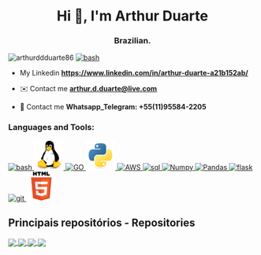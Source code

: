 <!--
**arthurddduarte86/arthurddduarte86** is a ✨ _special_ ✨ repository because its `README.md` (this file) appears on your GitHub profile.

Here are some ideas to get you started:

- 🔭 I’m currently working on ... 
- 🌱 I’m currently learning ...
- 👯 I’m looking to collaborate on ...
- 🤔 I’m looking for help with ...
- 💬 Ask me about ...
- 📫 How to reach me: ...

- ⚡ Fun fact: ...


<div align="center">
  <a href="https://github.com/arthurddduarte86">
  <img height="180em" src="https://github-readme-stats.vercel.app/api?username=arthurddduarte86&show_icons=true&theme=dark&include_all_commits=true&count_private=true"/>
  <img height="180em" src="https://github-readme-stats.vercel.app/api/top-langs/?username=arthurddduarte86&layout=compact&langs_count=7&theme=dark"/>
</div> 
 
  <div style="display: inline"><br>
  <img align="center" alt="HTML" height="50" width="50" src="https://cdn.jsdelivr.net/gh/devicons/devicon/icons/html5/html5-original-wordmark.svg">

  <img align="center" alt="Python" height="50" width="50" src="https://cdn.jsdelivr.net/gh/devicons/devicon/icons/python/python-original-wordmark.svg">  
    
  <img align="center" alt="Ruby" height="50" width="50" src="https://cdn.jsdelivr.net/gh/devicons/devicon/icons/ruby/ruby-original-wordmark.svg">
       
  <img align="center" alt="Kotlin" height="50" width="50" src="https://cdn.jsdelivr.net/gh/devicons/devicon/icons/kotlin/kotlin-original-wordmark.svg"> 
    
  <img align="center" alt="Linux" height="50" width="50" src="https://cdn.jsdelivr.net/gh/devicons/devicon/icons/linux/linux-original.svg"> 
  <img align="center" alt="Bash" height="50" width="50" src="https://cdn.jsdelivr.net/gh/devicons/devicon/icons/bash/bash-original.svg">   
</div> 
-->
  
  <h1 align="center">Hi 👋, I'm Arthur Duarte</h1>
<h3 align="center">Brazilian.</h3>

<p align="left"> <img src="https://komarev.com/ghpvc/?username=arthurddduarte86&label=Profile%20views&color=0e75b6&style=flat" alt="arthurddduarte86" />
<a href="https://www.codewars.com/users/arthurdduarte" target="_blank" rel="noreferrer"> <img src="https://www.codewars.com/users/arthurdduarte/badges/small" alt="bash"/> </a></p>

<!--
- I’m currently learning **Python, Go, Data Science, Numpy, Pandas, API, Fast-API, Flask**
-->
- My Linkedin **https://www.linkedin.com/in/arthur-duarte-a21b152ab/**

- ✉️ Contact me **arthur.d.duarte@live.com**
- 📱  Contact me **Whatsapp_Telegram: +55(11)95584-2205**



<h3 align="left">Languages and Tools:</h3>
<p align="left"> 
  <a href="https://www.gnu.org/software/bash/" target="_blank" rel="noreferrer"> <img src="https://www.vectorlogo.zone/logos/gnu_bash/gnu_bash-icon.svg" alt="bash" width="60" height="60"/> </a>     
  <a href="https://www.linux.org/" target="_blank" rel="noreferrer"> <img src="https://raw.githubusercontent.com/devicons/devicon/master/icons/linux/linux-original.svg" alt="linux" width="60" height="60"/> </a> 
   <a href="https://go.dev/learn/" target="_blank" rel="noreferrer"> <img src="https://cdn.jsdelivr.net/gh/devicons/devicon/icons/go/go-original-wordmark.svg" alt="GO" width="60" height="60"/> </a>  
  <a href="https://www.python.org" target="_blank" rel="noreferrer"> <img src="https://raw.githubusercontent.com/devicons/devicon/master/icons/python/python-original.svg" alt="python" width="60" height="60"/> </a>   
  <a href="https://www.aws.amazon.com" target="_blank" rel="noreferrer"> <img src="https://cdn.jsdelivr.net/gh/devicons/devicon/icons/amazonwebservices/amazonwebservices-original-wordmark.svg" alt="AWS" width="60" height="60"/> </a> 
  <a href="" target="_blank" rel="noreferrer"> <img src="https://www.svgrepo.com/show/110472/sql-file-symbol.svg" alt="sql" width="60" height="60"/> </a>
  <a href="https://numpy.org/" target="_blank" rel="noreferrer"> <img src="https://cdn.jsdelivr.net/gh/devicons/devicon/icons/numpy/numpy-original-wordmark.svg" alt="Numpy" width="60" height="60"/> </a> 
  <a href="https://pandas.pydata.org/" target="_blank" rel="noreferrer"> <img src="https://cdn.jsdelivr.net/gh/devicons/devicon/icons/pandas/pandas-original-wordmark.svg" alt="Pandas" width="60" height="60"/> </a>  
  <a href="https://flask.palletsprojects.com/" target="_blank" rel="noreferrer"> <img src="https://www.vectorlogo.zone/logos/pocoo_flask/pocoo_flask-icon.svg" alt="flask" width="60" height="60"/> </a> 
  <a href="https://git-scm.com/" target="_blank" rel="noreferrer"> <img src="https://www.vectorlogo.zone/logos/git-scm/git-scm-icon.svg" alt="git" width="60" height="60"/> </a> 
  <a href="https://www.w3.org/html/" target="_blank" rel="noreferrer"> <img src="https://raw.githubusercontent.com/devicons/devicon/master/icons/html5/html5-original-wordmark.svg" alt="html5" width="60" height="60"/> </a> 
  
</p>  



  ## Principais repositórios - Repositories
 <a href="https://github.com/arthurddduarte86/CodeWars-Python" target="_blank">
  <img align="center" src="https://github-readme-stats.vercel.app/api/pin/?username=arthurddduarte86&repo=CodeWars-Python&theme=light" />
</a>
<a href="https://github.com/arthurddduarte86/Data_Science" target="_blank">
  <img align="center" src="https://github-readme-stats.vercel.app/api/pin/?username=arthurddduarte86&repo=Data_Science&theme=light" />
</a>
   <a href="https://github.com/arthurddduarte86/CodeWars-Go" target="_blank">
  <img align="center" src="https://github-readme-stats.vercel.app/api/pin/?username=arthurddduarte86&repo=CodeWars-Go&theme=light" />
</a>
     <a href="https://github.com/arthurddduarte86/Mixed-Small-Python-Projects" target="_blank">
  <img align="center" src="https://github-readme-stats.vercel.app/api/pin/?username=arthurddduarte86&repo=Mixed-Small-Python-Projects&theme=light" />
</a>
  
  
  




